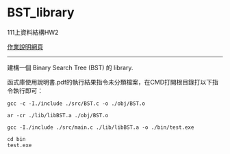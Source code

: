 # BST_library
 
111上資料結構HW2

[作業說明網頁](https://hackmd.io/@chtsai/SyumZ-XXj)

---

建構一個 Binary Search Tree (BST) 的 library.

函式庫使用說明書.pdf的執行結果指令未分類檔案，在CMD打開根目錄打以下指令執行即可：

```
gcc -c -I./include ./src/BST.c -o ./obj/BST.o

ar -cr ./lib/libBST.a ./obj/BST.o

gcc -I./include ./src/main.c ./lib/libBST.a -o ./bin/test.exe

cd bin
test.exe
```
